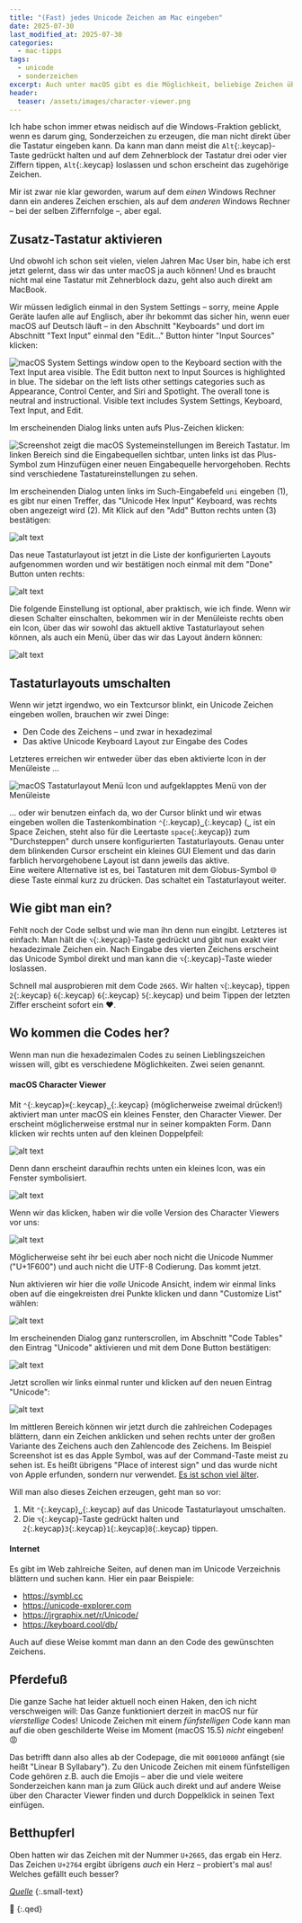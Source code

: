 ```yaml
---
title: "(Fast) jedes Unicode Zeichen am Mac eingeben"
date: 2025-07-30
last_modified_at: 2025-07-30
categories:
  - mac-tipps
tags:
  - unicode
  - sonderzeichen
excerpt: Auch unter macOS gibt es die Möglichkeit, beliebige Zeichen über ihre Nummer einzugeben. Hier lernen wir, wie.
header:
  teaser: /assets/images/character-viewer.png
---
```


Ich habe schon immer etwas neidisch auf die Windows-Fraktion geblickt, wenn es darum ging, Sonderzeichen zu erzeugen, die man nicht direkt über die Tastatur eingeben kann. Da kann man dann meist die `Alt`{:.keycap}-Taste gedrückt halten und auf dem Zehnerblock der Tastatur drei oder vier Ziffern tippen, `Alt`{:.keycap} loslassen und schon erscheint das zugehörige Zeichen.

Mir ist zwar nie klar geworden, warum auf dem *einen* Windows Rechner dann ein anderes Zeichen erschien, als auf dem *anderen* Windows Rechner – bei der selben Ziffernfolge –, aber egal.

## Zusatz-Tastatur aktivieren
Und obwohl ich schon seit vielen, vielen Jahren Mac User bin, habe ich erst jetzt gelernt, dass wir das unter macOS ja auch können! Und es braucht nicht mal eine Tastatur mit Zehnerblock dazu, geht also auch direkt am MacBook.

Wir müssen lediglich einmal in den System Settings – sorry, meine Apple Geräte laufen alle auf Englisch, aber ihr bekommt das sicher hin, wenn euer macOS auf Deutsch läuft – in den Abschnitt "Keyboards" und dort im Abschnitt "Text Input" einmal den "Edit..." Button hinter "Input Sources" klicken:

![macOS System Settings window open to the Keyboard section with the Text Input area visible. The Edit button next to Input Sources is highlighted in blue. The sidebar on the left lists other settings categories such as Appearance, Control Center, and Siri and Spotlight. The overall tone is neutral and instructional. Visible text includes System Settings, Keyboard, Text Input, and Edit.](/assets/images/keyboard-settings-1.png)

Im erscheinenden Dialog links unten aufs Plus-Zeichen klicken:

![Screenshot zeigt die macOS Systemeinstellungen im Bereich Tastatur. Im linken Bereich sind die Eingabequellen sichtbar, unten links ist das Plus-Symbol zum Hinzufügen einer neuen Eingabequelle hervorgehoben. Rechts sind verschiedene Tastatureinstellungen zu sehen.](/assets/images/keyboard-settings-2.png)

Im erscheinenden Dialog unten links im Such-Eingabefeld `uni` eingeben (1), es gibt nur einen Treffer, das "Unicode Hex Input" Keyboard, was rechts oben angezeigt wird (2). Mit Klick auf den "Add" Button rechts unten (3) bestätigen:

![alt text](/assets/images/keyboard-settings-3.png)

Das neue Tastaturlayout ist jetzt in die Liste der konfigurierten Layouts aufgenommen worden und wir bestätigen noch einmal mit dem "Done" Button unten rechts:

![alt text](/assets/images/keyboard-settings-4.png)

Die folgende Einstellung ist optional, aber praktisch, wie ich finde. Wenn wir diesen Schalter einschalten, bekommen wir in der Menüleiste rechts oben ein Icon, über das wir sowohl das aktuell aktive Tastaturlayout sehen können, als auch ein Menü, über das wir das Layout ändern können:

![alt text](/assets/images/keyboard-settings-5.png)

## Tastaturlayouts umschalten
Wenn wir jetzt irgendwo, wo ein Textcursor blinkt, ein Unicode Zeichen eingeben wollen, brauchen wir zwei Dinge:
* Den Code des Zeichens – und zwar in hexadezimal
* Das aktive Unicode Keyboard Layout zur Eingabe des Codes

Letzteres erreichen wir entweder über das eben aktivierte Icon in der Menüleiste ...

![macOS Tastaturlayout Menü Icon und aufgeklapptes Menü von der Menüleiste](/assets/images/keyboard-settings-7.png)

... oder wir benutzen einfach da, wo der Cursor blinkt und wir etwas eingeben wollen die Tastenkombination `⌃`{:.keycap}`␣`{:.keycap} (`␣` ist ein Space Zeichen, steht also für die Leertaste `space`{:.keycap}) zum "Durchsteppen" durch unsere konfigurierten Tastaturlayouts. Genau unter dem blinkenden Cursor erscheint ein kleines GUI Element und das darin farblich hervorgehobene Layout ist dann jeweils das aktive.  
Eine weitere Alternative ist es, bei Tastaturen mit dem Globus-Symbol &#127760; diese Taste einmal kurz zu drücken. Das schaltet ein Tastaturlayout weiter.

## Wie gibt man ein?
Fehlt noch der Code selbst und wie man ihn denn nun eingibt. Letzteres ist einfach: Man hält die `⌥`{:.keycap}-Taste gedrückt und gibt nun exakt vier hexadezimale Zeichen ein. Nach Eingabe des vierten Zeichens erscheint das Unicode Symbol direkt und man kann die `⌥`{:.keycap}-Taste wieder loslassen.

Schnell mal ausprobieren mit dem Code `2665`. Wir halten `⌥`{:.keycap}, tippen `2`{:.keycap} `6`{:.keycap} `6`{:.keycap} `5`{:.keycap} und beim Tippen der letzten Ziffer erscheint sofort ein ♥.

## Wo kommen die Codes her?
Wenn man nun die hexadezimalen Codes zu seinen Lieblingszeichen wissen will, gibt es verschiedene Möglichkeiten. Zwei seien genannt.

#### macOS Character Viewer
Mit `⌃`{:.keycap}`⌘`{:.keycap}`␣`{:.keycap} (möglicherweise zweimal drücken!) aktiviert man unter macOS ein kleines Fenster, den Character Viewer. Der erscheint möglicherweise erstmal nur in seiner kompakten Form. Dann klicken wir rechts unten auf den kleinen Doppelpfeil:

![alt text](/assets/images/character-viewer-2.png)

Denn dann erscheint daraufhin rechts unten ein kleines Icon, was ein Fenster symbolisiert.

![alt text](/assets/images/character-viewer-3.png)

Wenn wir das klicken, haben wir die volle Version des Character Viewers vor uns:

![alt text](/assets/images/character-viewer-4.png)

Möglicherweise seht ihr bei euch aber noch nicht die Unicode Nummer ("U+1F600") und auch nicht die UTF-8 Codierung. Das kommt jetzt.

Nun aktivieren wir hier die *volle* Unicode Ansicht, indem wir einmal links oben auf die eingekreisten drei Punkte klicken und dann "Customize List" wählen:

![alt text](/assets/images/character-viewer-5.png)

Im erscheinenden Dialog ganz runterscrollen, im Abschnitt "Code Tables" den Eintrag "Unicode" aktivieren und mit dem Done Button bestätigen:

![alt text](/assets/images/character-viewer-6.png)

Jetzt scrollen wir links einmal runter und klicken auf den neuen Eintrag "Unicode":

![alt text](/assets/images/character-viewer-7.png)

Im mittleren Bereich können wir jetzt durch die zahlreichen Codepages blättern, dann ein Zeichen anklicken und sehen rechts unter der großen Variante des Zeichens auch den Zahlencode des Zeichens. Im Beispiel Screenshot ist es das Apple Symbol, was auf der Command-Taste meist zu sehen ist. Es heißt übrigens "Place of interest sign" und das wurde nicht von Apple erfunden, sondern nur verwendet. [Es ist schon viel älter][schleifenquadrat].

Will man also dieses Zeichen erzeugen, geht man so vor:
1. Mit `⌃`{:.keycap}`␣`{:.keycap} auf das Unicode Tastaturlayout umschalten.
2. Die `⌥`{:.keycap}-Taste gedrückt halten und `2`{:.keycap}`3`{:.keycap}`1`{:.keycap}`8`{:.keycap} tippen.

#### Internet
Es gibt im Web zahlreiche Seiten, auf denen man im Unicode Verzeichnis blättern und suchen kann. Hier ein paar Beispiele:
* <https://symbl.cc>
* <https://unicode-explorer.com>
* <https://jrgraphix.net/r/Unicode/>
* <https://keyboard.cool/db/>

Auch auf diese Weise kommt man dann an den Code des gewünschten Zeichens.

## Pferdefuß
Die ganze Sache hat leider aktuell noch einen Haken, den ich nicht verschweigen will: Das Ganze funktioniert derzeit in macOS nur für *vierstellige* Codes! Unicode Zeichen mit einem *fünfstelligen* Code kann man auf die oben geschilderte Weise im Moment (macOS 15.5) *nicht* eingeben! 😡

Das betrifft dann also alles ab der Codepage, die mit `00010000` anfängt (sie heißt "Linear B Syllabary"). Zu den Unicode Zeichen mit einem fünfstelligen Code gehören z.B. auch die Emojis – aber die und viele weitere Sonderzeichen kann man ja zum Glück auch direkt und auf andere Weise über den Character Viewer finden und durch Doppelklick in seinen Text einfügen.

## Betthupferl

Oben hatten wir das Zeichen mit der Nummer `U+2665`, das ergab ein Herz.
Das Zeichen `U+2764` ergibt übrigens *auch* ein Herz – probiert's mal aus! Welches gefällt euch besser?

*[Quelle][unicode-artikel]*
{:.small-text}

🔲
{:.qed}

[schleifenquadrat]: https://de.wikipedia.org/wiki/Schleifenquadrat
[unicode-artikel]: https://www.adoc-studio.app/blog/unicode-characters-on-macos